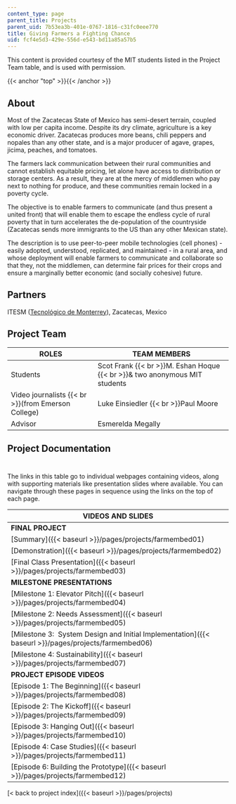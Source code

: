 ```yaml
---
content_type: page
parent_title: Projects
parent_uid: 7b53ea3b-401e-0767-1816-c31fc0eee770
title: Giving Farmers a Fighting Chance
uid: fcf4e5d3-429e-556d-e543-bd11a85a57b5
---
```


This content is provided courtesy of the MIT students listed in the Project Team table, and is used with permission.

{{< anchor "top" >}}{{< /anchor >}}

About
-----

Most of the Zacatecas State of Mexico has semi-desert terrain, coupled with low per capita income. Despite its dry climate, agriculture is a key economic driver. Zacatecas produces more beans, chili peppers and nopales than any other state, and is a major producer of agave, grapes, jicima, peaches, and tomatoes.

The farmers lack communication between their rural communities and cannot establish equitable pricing, let alone have access to distribution or storage centers. As a result, they are at the mercy of middlemen who pay next to nothing for produce, and these communities remain locked in a poverty cycle.

The objective is to enable farmers to communicate (and thus present a united front) that will enable them to escape the endless cycle of rural poverty that in turn accelerates the de-population of the countryside (Zacatecas sends more immigrants to the US than any other Mexican state).

The description is to use peer-to-peer mobile technologies (cell phones) - easily adopted, understood, replicated, and maintained - in a rural area, and whose deployment will enable farmers to communicate and collaborate so that they, not the middlemen, can determine fair prices for their crops and ensure a marginally better economic (and socially cohesive) future.

Partners
--------

ITESM ([Tecnológico de Monterrey](http://www.itesm.edu/)), Zacatecas, Mexico

Project Team
------------

| **ROLES** | **TEAM MEMBERS** |
| --- | --- |
| Students | Scot Frank  {{< br >}}M. Eshan Hoque  {{< br >}}& two anonymous MIT students |
| Video journalists  {{< br >}}(from Emerson College) | Luke Einsiedler  {{< br >}}Paul Moore |
| Advisor | Esmerelda Megally 

Project Documentation  
 
-------------------------

The links in this table go to individual webpages containing videos, along with supporting materials like presentation slides where available. You can navigate through these pages in sequence using the links on the top of each page.

| VIDEOS AND SLIDES |
| --- |
| **FINAL PROJECT** |
| [Summary]({{< baseurl >}}/pages/projects/farmembed01) |
| [Demonstration]({{< baseurl >}}/pages/projects/farmembed02) |
| [Final Class Presentation]({{< baseurl >}}/pages/projects/farmembed03) |
| **MILESTONE PRESENTATIONS** |
| [Milestone 1: Elevator Pitch]({{< baseurl >}}/pages/projects/farmembed04) |
| [Milestone 2: Needs Assessment]({{< baseurl >}}/pages/projects/farmembed05) |
| [Milestone 3:  System Design and Initial Implementation]({{< baseurl >}}/pages/projects/farmembed06) |
| [Milestone 4: Sustainability]({{< baseurl >}}/pages/projects/farmembed07) |
| **PROJECT EPISODE VIDEOS** |
| [Episode 1: The Beginning]({{< baseurl >}}/pages/projects/farmembed08) |
| [Episode 2: The Kickoff]({{< baseurl >}}/pages/projects/farmembed09) |
| [Episode 3: Hanging Out]({{< baseurl >}}/pages/projects/farmembed10) |
| [Episode 4: Case Studies]({{< baseurl >}}/pages/projects/farmembed11) |
| [Episode 6: Building the Prototype]({{< baseurl >}}/pages/projects/farmembed12) 

[< back to project index]({{< baseurl >}}/pages/projects)